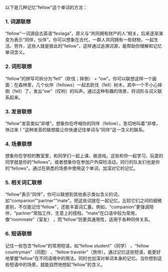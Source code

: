以下是几种记忆“fellow”这个单词的方法：

### 1. 词源联想
“fellow”一词源自古英语“feolaga”，原义与“共同拥有财产的人”相关，后来逐渐演变为表示“同伴，伙伴”。你可以想象在古代，一群人共同拥有一些财物，一起生活、劳作，这些人就是彼此的“fellow”，这样通过追溯词源，能帮助你理解和记忆单词含义。

### 2. 词形联想
“fellow”的拼写可拆分为“fell”（砍伐；摔倒） + “ow”。你可以联想这样一个画面：在森林里，几个伙伴（fellows）一起去砍伐（fell）树木，其中一个不小心摔倒（fell）了，发出“ow”（哎哟）的叫声。通过这种有趣的场景，将词形与词义联系起来。

### 3. 发音联想
“fellow”发音类似“非喽”。想象你在呼喊你的同伴（fellow），急切地叫着“非喽，快过来！”这种发音的联想能让你快速记住单词与“同伴”这一含义的联系。

### 4. 场景联想
想象你在学校的教室里，和同学们一起上课、做游戏。这些和你一起学习、玩耍的同学就是你的“fellows”。或者想象你在参加户外探险活动，同行的队友们也是你的“fellows”。通过在熟悉的场景中使用这个单词，加深对它的记忆。

### 5. 相关词汇联想
“fellow”表示“同伴”，你可以联想到其他表示类似含义的词，如“companion”“partner”“mate”。把这些词放在一起记忆，比较它们之间的细微差别，不仅能记住“fellow”，还能丰富词汇量。例如，“companion”更强调陪伴，“partner”常指工作、生意上的搭档，“mate”在口语中较为常用，像“roommate”（室友） ，而“fellow”则更具通用性，适用于各种同伴关系。

### 6. 短语联想
记住一些包含“fellow”的常用短语，如“fellow student”（同学） 、“fellow countryman”（同胞） 、“fellow traveler”（旅伴）。通过记忆这些短语，能更好地掌握“fellow”在不同语境中的用法，同时也加深对单词本身的记忆。当你想到这些短语中的场景，就能自然地想起“fellow”的含义。 